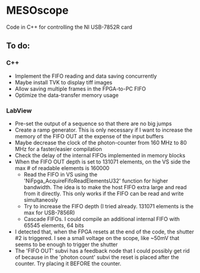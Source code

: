# MESOscope
Code in C++ for controlling the NI USB-7852R card

## To do:
### C++
- Implement the FIFO reading and data saving concurrently
- Maybe install TVK to display tiff images
- Allow saving multiple frames in the FPGA-to-PC FIFO
- Optimize the data-transfer memory usage


### LabView
- Pre-set the output of a sequence so that there are no big jumps
- Create a ramp generator. This is only necessary if I want to increase the memory of the FIFO OUT at the expense of the input buffers
- Maybe decrease the clock of the photon-counter from 160 MHz to 80 MHz for a faster/easier compilation
- Check the delay of the internal FIFOs implemented in memory blocks
- When the FIFO OUT depth is set to 131071 elements, on the VS side the max # of readable elements is 160000
  - Read the FIFO in VS using the 'NiFpga_AcquireFifoReadElementsU32' function for higher bandwidth. The idea is to make the host FIFO extra large and read from it directly. This only works if the FIFO can be read and write simultaneosly
  - Try to increase the FIFO depth (I tried already. 131071 elements is the max for USB-7856R)
  - Cascade FIFOs. I could compile an additional internal FIFO with 65545 elements, 64 bits
- I detected that, when the FPGA resets at the end of the code, the shutter #2 is triggered. I see a small voltage on the scope, like ~50mV that seems to be enough to trigger the shutter
- The 'FIFO OUT' subvi has a feedback node that I could possibly get rid of because in the 'photon count' subvi the reset is placed after the counter. Try placing it BEFORE the counter.
